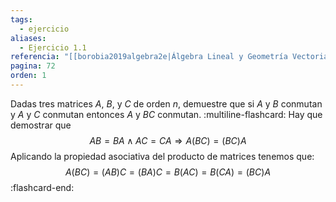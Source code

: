 ```yaml
---
tags:
  - ejercicio
aliases:
  - Ejercicio 1.1
referencia: "[[borobia2019algebra2e|Álgebra Lineal y Geometría Vectorial (2a ed)]]"
pagina: 72
orden: 1
---
```

Dadas tres matrices $A$, $B$, y $C$ de orden $n$, demuestre que si $A$ y $B$ conmutan y $A$ y $C$ conmutan  entonces $A$ y $BC$ conmutan.
:multiline-flashcard:
Hay que demostrar que $$AB=BA \land AC=CA \Rightarrow A(BC)=(BC)A$$
Aplicando la propiedad asociativa del producto de matrices tenemos que:
$$A(BC)=(AB)C=(BA)C=B(AC)=B(CA)=(BC)A$$
:flashcard-end:

